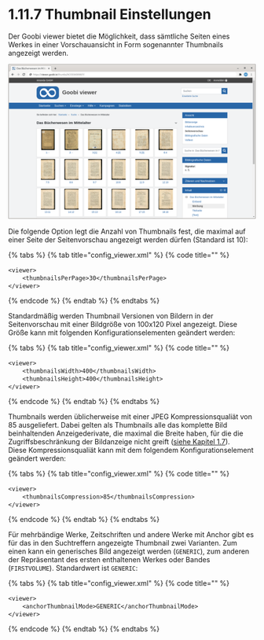 # 1.11.7 Thumbnail Einstellungen

Der Goobi viewer bietet die Möglichkeit, dass sämtliche Seiten eines Werkes in einer Vorschauansicht in Form sogenannter Thumbnails angezeigt werden.

![Seitenvorschau](../../../.gitbook/assets/conf_1.11.7.png)

Die folgende Option legt die Anzahl von Thumbnails fest, die maximal auf einer Seite der Seitenvorschau angezeigt werden dürfen \(Standard ist 10\):

{% tabs %}
{% tab title="config\_viewer.xml" %}
{% code title="" %}
```markup
<viewer>
    <thumbnailsPerPage>30</thumbnailsPerPage>
</viewer>
```
{% endcode %}
{% endtab %}
{% endtabs %}

Standardmäßig werden Thumbnail Versionen von Bildern in der Seitenvorschau mit einer Bildgröße von 100x120 Pixel angezeigt. Diese Größe kann mit folgenden Konfigurationselementen geändert werden:

{% tabs %}
{% tab title="config\_viewer.xml" %}
{% code title="" %}
```markup
<viewer>
    <thumbnailsWidth>400</thumbnailsWidth>
    <thumbnailsHeight>400</thumbnailsHeight>
</viewer>
```
{% endcode %}
{% endtab %}
{% endtabs %}

Thumbnails werden üblicherweise mit einer JPEG Kompressionsqualiät von 85 ausgeliefert. Dabei gelten als Thumbnails alle das komplette Bild beinhaltenden Anzeigederivate, die maximal die Breite haben, für die die Zugriffsbeschränkung der Bildanzeige nicht greift \([siehe Kapitel 1.7](../7.md)\).  
Diese Kompressionsqualiät kann mit dem folgendem Konfigurationselement geändert werden:

{% tabs %}
{% tab title="config\_viewer.xml" %}
{% code title="" %}
```markup
<viewer>
    <thumbnailsCompression>85</thumbnailsCompression>
</viewer>
```
{% endcode %}
{% endtab %}
{% endtabs %}

Für mehrbändige Werke, Zeitschriften und andere Werke mit Anchor gibt es für das in den Suchtreffern angezeigte Thumbnail zwei Varianten. Zum einen kann ein generisches Bild angezeigt werden \(`GENERIC`\), zum anderen der Repräsentant des ersten enthaltenen Werkes oder Bandes \(`FIRSTVOLUME`\). Standardwert ist `GENERIC`:

{% tabs %}
{% tab title="config\_viewer.xml" %}
{% code title="" %}
```markup
<viewer>
    <anchorThumbnailMode>GENERIC</anchorThumbnailMode>
</viewer>
```
{% endcode %}
{% endtab %}
{% endtabs %}

